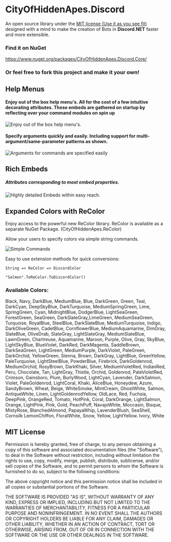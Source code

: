# CityOfHiddenApes.Discord
An open source library under the [MIT license (Use it as you see fit)](https://github.com/Imbaker1234/CityOfHiddenApes.Discord/blob/master/README.md#mit-license) designed with a mind to make the creation of Bots in **Discord.NET** faster and more extensible. 

### Find it on NuGet
https://www.nuget.org/packages/CityOfHiddenApes.Discord.Core/

### Or feel free to fork this project and make it your own!

## Help Menus
#### Enjoy out of the box help menu's. All for the cost of a few intuitive decorating attributes. These embeds are gathered on startup by reflecting over your command modules on spin up
![Enjoy out of the box help menu's.](https://i.ibb.co/thgZfRc/Help-Attributes.png)

#### Specify arguments quickly and easily. Including support for multi-argument/same-parameter patterns as shown.

![Arguments for commands are specified easily](https://i.ibb.co/6J2Vcqf/Help-Arguments.png)


## Rich Embeds
##### Attributes corresponding to most embed properties.
![Highly detailed Embeds within easy reach.](https://i.ibb.co/71h95VQ/Embed-Attributes.png)


## Expanded Colors with ReColor
Enjoy access to the powerful new ReColor library. ReColor is available as a separate NuGet Package. (CityOfHiddenApes.ReColor)

Allow your users to specify colors via simple string commands. 

![Simple Commands](https://i.ibb.co/jLTQgHG/Discord-No9k-GG5-Em-X.png)

Easy to use extension methods for quick conversions: 

`String => ReColor => DiscordColor`

`"Salmon".ToReColor.ToDiscordColor()`

### Available Colors:

Black, Navy, DarkBlue, MediumBlue,
Blue, DarkGreen, Green, Teal, DarkCyan, DeepSkyBlue,
DarkTurquoise, MediumSpringGreen, Lime, SpringGreen,
Cyan, MidnightBlue, DodgerBlue, LightSeaGreen, ForestGreen,
SeaGreen, DarkSlateGray,LimeGreen, MediumSeaGreen, Turquoise,
RoyalBlue, SteelBlue, DarkSlateBlue, MediumTurquoise, Indigo,
DarkOliveGreen, CadetBlue, CornflowerBlue, MediumAquamarine,
DimGray, SlateBlue, OliveDrab, SlateGray, LightSlateGray,
MediumSlateBlue, LawnGreen, Chartreuse, Aquamarine, Maroon,
Purple, Olive, Gray, SkyBlue, LightSkyBlue, BlueViolet,
DarkRed, DarkMagenta, SaddleBrown, DarkSeaGreen, LightGreen,
MediumPurple, DarkViolet, PaleGreen, DarkOrchid, YellowGreen,
Sienna, Brown, DarkGray, LightBlue, GreenYellow, PaleTurquoise,
LightSteelBlue, PowderBlue, Firebrick, DarkGoldenrod,
MediumOrchid, RosyBrown, DarkKhaki, Silver, MediumVioletRed,
IndianRed, Peru, Chocolate, Tan, LightGray, Thistle, Orchid,
Goldenrod, PaleVioletRed, Crimson, Gainsboro, Plum, BurlyWood,
LightCyan, Lavender, DarkSalmon, Violet, PaleGoldenrod, LightCoral, 
Khaki, AliceBlue, Honeydew, Azure, SandyBrown, Wheat, Beige,
WhiteSmoke, MintCream, GhostWhite, Salmon, AntiqueWhite, Linen,
LightGoldenrodYellow, OldLace, Red, Fuchsia, DeepPink, OrangeRed,
Tomato, HotPink, Coral, DarkOrange, LightSalmon, Orange, LightPink, 
Pink, Gold, PeachPuff, NavajoWhite, Moccasin, Bisque, MistyRose, 
BlanchedAlmond, PapayaWhip, LavenderBlush, SeaShell, Cornsilk
LemonChiffon, FloralWhite, Snow, Yellow, LightYellow. Ivory, White


## MIT License

Permission is hereby granted, free of charge, to any person obtaining a copy of this software and associated documentation files (the "Software"), to deal in the Software without restriction, including without limitation the rights to use, copy, modify, merge, publish, distribute, sublicense, and/or sell copies of the Software, and to permit persons to whom the Software is furnished to do so, subject to the following conditions:

The above copyright notice and this permission notice shall be included in all copies or substantial portions of the Software.

THE SOFTWARE IS PROVIDED "AS IS", WITHOUT WARRANTY OF ANY KIND, EXPRESS OR IMPLIED, INCLUDING BUT NOT LIMITED TO THE WARRANTIES OF MERCHANTABILITY, FITNESS FOR A PARTICULAR PURPOSE AND NONINFRINGEMENT. IN NO EVENT SHALL THE AUTHORS OR COPYRIGHT HOLDERS BE LIABLE FOR ANY CLAIM, DAMAGES OR OTHER LIABILITY, WHETHER IN AN ACTION OF CONTRACT, TORT OR OTHERWISE, ARISING FROM, OUT OF OR IN CONNECTION WITH THE SOFTWARE OR THE USE OR OTHER DEALINGS IN THE SOFTWARE.
